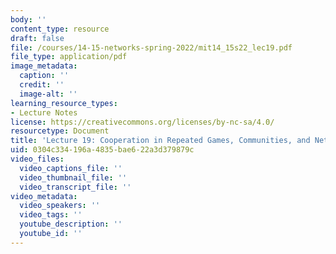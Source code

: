 ```yaml
---
body: ''
content_type: resource
draft: false
file: /courses/14-15-networks-spring-2022/mit14_15s22_lec19.pdf
file_type: application/pdf
image_metadata:
  caption: ''
  credit: ''
  image-alt: ''
learning_resource_types:
- Lecture Notes
license: https://creativecommons.org/licenses/by-nc-sa/4.0/
resourcetype: Document
title: 'Lecture 19: Cooperation in Repeated Games, Communities, and Networks (PDF)'
uid: 0304c334-196a-4835-bae6-22a3d379879c
video_files:
  video_captions_file: ''
  video_thumbnail_file: ''
  video_transcript_file: ''
video_metadata:
  video_speakers: ''
  video_tags: ''
  youtube_description: ''
  youtube_id: ''
---
```

